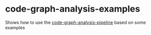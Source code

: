 # code-graph-analysis-examples
Shows how to use the [code-graph-analysis-pipeline](https://github.com/JohT/code-graph-analysis-pipeline) based on some examples
